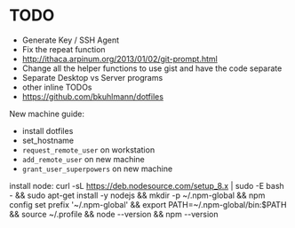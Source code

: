 # TODO

- Generate Key / SSH Agent
- Fix the repeat function
- http://ithaca.arpinum.org/2013/01/02/git-prompt.html
- Change all the helper functions to use gist and have the code separate
- Separate Desktop vs Server programs
- other inline TODOs
- https://github.com/bkuhlmann/dotfiles


New machine guide:

- install dotfiles
- set_hostname <hostname>
- `request_remote_user` on workstation
- `add_remote_user` on new machine
- `grant_user_superpowers` on new machine


install node:
curl -sL https://deb.nodesource.com/setup_8.x | sudo -E bash - &&
sudo apt-get install -y nodejs &&
mkdir -p ~/.npm-global &&
npm config set prefix '~/.npm-global' &&
export PATH=~/.npm-global/bin:$PATH &&
source ~/.profile &&
node --version &&
npm --version
